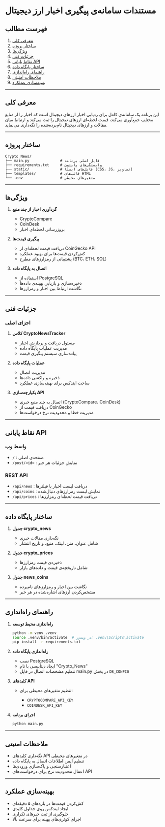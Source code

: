 # مستندات سامانه‌ی پیگیری اخبار ارز دیجیتال

## فهرست مطالب

1. [معرفی کلی](#معرفی-کلی)
2. [ساختار پروژه](#ساختار-پروژه)
3. [ویژگی‌ها](#ویژگی‌ها)
4. [جزئیات فنی](#جزئیات-فنی)
5. [نقاط پایانی API](#نقاط-پایانی-api)
6. [ساختار پایگاه داده](#ساختار-پایگاه-داده)
7. [راهنمای راه‌اندازی](#راهنمای-راه‌اندازی)
8. [ملاحظات امنیتی](#ملاحظات-امنیتی)
9. [بهینه‌سازی عملکرد](#بهینه‌سازی-عملکرد)

---

## معرفی کلی

این برنامه یک سامانه‌ی کامل برای ردیابی اخبار ارزهای دیجیتال است که اخبار را از منابع مختلف جمع‌آوری می‌کند، قیمت لحظه‌ای ارزهای دیجیتال را ثبت می‌کند و ارتباط میان مقالات و ارزهای دیجیتال نام‌برده‌شده را نگه‌داری می‌نماید.

---

## ساختار پروژه

```
Crypto News/
├── main.py              # فایل اصلی برنامه
├── requirements.txt     # وابستگی‌های پایتون
├── static/              # فایل‌های ایستا (CSS، JS، تصاویر)
├── templates/           # قالب‌های HTML
└── .env                 # متغیرهای محیطی
```

---

## ویژگی‌ها

1. **گردآوری اخبار از چند منبع**

   * CryptoCompare
   * CoinDesk
   * بروزرسانی لحظه‌ای اخبار

2. **پیگیری قیمت‌ها**

   * دریافت قیمت لحظه‌ای از CoinGecko API
   * کش‌کردن قیمت‌ها برای بهبود عملکرد
   * پشتیبانی از رمزارزهای مطرح (BTC، ETH، SOL)

3. **اتصال به پایگاه داده**

   * استفاده از PostgreSQL
   * ذخیره‌سازی و بازیابی بهینه‌ی داده‌ها
   * نگاشت ارتباط بین اخبار و رمزارزها

---

## جزئیات فنی

### اجزای اصلی

1. **کلاس CryptoNewsTracker**

   * مسئول دریافت و پردازش اخبار
   * مدیریت عملیات پایگاه داده
   * پیاده‌سازی سیستم پیگیری قیمت

2. **عملیات پایگاه داده**

   * مدیریت اتصال
   * ذخیره و واکشی داده‌ها
   * ساخت ایندکس برای بهینه‌سازی عملکرد

3. **یکپارچه‌سازی API**

   * اتصال به چند منبع خبری (CryptoCompare، CoinDesk)
   * دریافت قیمت از CoinGecko
   * مدیریت خطا و محدودیت نرخ درخواست‌ها

---

## نقاط پایانی API

### واسط وب

* `/` : صفحه‌ی اصلی
* `/post/<id>` : نمایش جزئیات هر خبر

### REST API

* `/api/news` : دریافت لیست اخبار با فیلترها
* `/api/coins` : نمایش لیست رمزارزهای دنبال‌شده
* `/api/prices` : دریافت قیمت لحظه‌ای رمزارزها

---

## ساختار پایگاه داده

1. **جدول crypto\_news**

   * نگه‌داری مقالات خبری
   * شامل عنوان، متن، لینک، منبع، و تاریخ انتشار

2. **جدول crypto\_prices**

   * ذخیره‌ی قیمت رمزارزها
   * شامل تاریخچه‌ی قیمت و داده‌های بازار

3. **جدول news\_coins**

   * نگاشت بین اخبار و رمزارزهای نام‌برده
   * مشخص‌کردن ارزهای اشاره‌شده در هر خبر

---

## راهنمای راه‌اندازی

1. **راه‌اندازی محیط توسعه**

   ```bash
   python -m venv .venv
   source .venv/bin/activate  # در ویندوز: .venv\Scripts\activate
   pip install -r requirements.txt
   ```

2. **راه‌اندازی پایگاه داده**

   * نصب PostgreSQL
   * ایجاد دیتابیسی با نام "Crypto\_News"
   * تنظیم مشخصات اتصال در فایل main.py در بخش `DB_CONFIG`

3. **کلیدهای API**

   * تنظیم متغیرهای محیطی برای:

     * `CRYPTOCOMPARE_API_KEY`
     * `COINDESK_API_KEY`

4. **اجرای برنامه**

   ```bash
   python main.py
   ```

---

## ملاحظات امنیتی

* نگه‌داری کلیدهای API در متغیرهای محیطی
* تنظیم ایمن اطلاعات اتصال به پایگاه داده
* اعتبارسنجی و پاک‌سازی ورودی‌ها
* اعمال محدودیت نرخ برای درخواست‌های API

---

## بهینه‌سازی عملکرد

* کش‌کردن قیمت‌ها در بازه‌های ۵ دقیقه‌ای
* ایجاد ایندکس روی جداول کلیدی
* جلوگیری از ثبت خبرهای تکراری
* اجرای کوئری‌های بهینه برای سرعت بالا